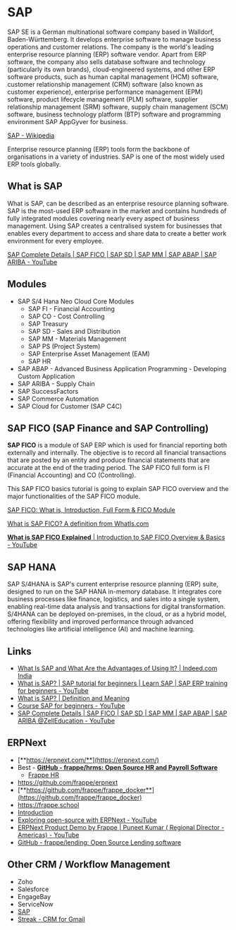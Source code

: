 # SAP

SAP SE is a German multinational software company based in Walldorf, Baden-Württemberg. It develops enterprise software to manage business operations and customer relations. The company is the world's leading enterprise resource planning (ERP) software vendor. Apart from ERP software, the company also sells database software and technology (particularly its own brands), cloud-engineered systems, and other ERP software products, such as human capital management (HCM) software, customer relationship management (CRM) software (also known as customer experience), enterprise performance management (EPM) software, product lifecycle management (PLM) software, supplier relationship management (SRM) software, supply chain management (SCM) software, business technology platform (BTP) software and programming environment SAP AppGyver for business.

[SAP - Wikipedia](https://en.wikipedia.org/wiki/SAP)

Enterprise resource planning (ERP) tools form the backbone of organisations in a variety of industries. SAP is one of the most widely used ERP tools globally.

## What is SAP

What is SAP, can be described as an enterprise resource planning software. SAP is the most-used ERP software in the market and contains hundreds of fully integrated modules covering nearly every aspect of business management. Using SAP creates a centralised system for businesses that enables every department to access and share data to create a better work environment for every employee.

[SAP Complete Details | SAP FICO | SAP SD | SAP MM | SAP ABAP | SAP ARIBA - YouTube](https://www.youtube.com/watch?v=bVmOu9bzu54)

## Modules

- SAP S/4 Hana Neo Cloud Core Modules
    - SAP FI - Financial Accounting
    - SAP CO - Cost Controlling
    - SAP Treasury
    - SAP SD - Sales and Distribution
    - SAP MM - Materials Management
    - SAP PS (Project System)
    - SAP Enterprise Asset Management (EAM)
    - SAP HR
- SAP ABAP - Advanced Business Application Programming - Developing Custom Application
- SAP ARIBA - Supply Chain
- SAP SuccessFactors
- SAP Commerce Automation
- SAP Cloud for Customer (SAP C4C)

## SAP FICO (SAP Finance and SAP Controlling)

**SAP FICO** is a module of SAP ERP which is used for financial reporting both externally and internally. The objective is to record all financial transactions that are posted by an entity and produce financial statements that are accurate at the end of the trading period. The SAP FICO full form is FI (Financial Accounting) and CO (Controlling).

This SAP FICO basics tutorial is going to explain SAP FICO overview and the major functionalities of the SAP FICO module.

[SAP FICO: What is, Introduction, Full Form & FICO Module](https://www.guru99.com/introduction-sap-fico.html)

[What is SAP FICO? A definition from WhatIs.com](https://www.techtarget.com/searchsap/definition/SAP-FICO-SAP-Finance-and-SAP-Controlling)

[**What is SAP FICO Explained** | Introduction to SAP FICO Overview & Basics - YouTube](https://www.youtube.com/watch?v=ER4xnUGztaE)

## SAP HANA

SAP S/4HANA is SAP's current enterprise resource planning (ERP) suite, designed to run on the SAP HANA in-memory database. It integrates core business processes like finance, logistics, and sales into a single system, enabling real-time data analysis and transactions for digital transformation. S/4HANA can be deployed on-premises, in the cloud, or as a hybrid model, offering flexibility and improved performance through advanced technologies like artificial intelligence (AI) and machine learning.

## Links

- [What Is SAP and What Are the Advantages of Using It? | Indeed.com India](https://in.indeed.com/career-advice/career-development/what-is-sap)
- [What is SAP? | SAP tutorial for beginners | Learn SAP | SAP ERP training for beginners - YouTube](https://www.youtube.com/watch?v=JjrcxsniXvc)
- [What is SAP? | Definition and Meaning](https://www.sap.com/india/about/what-is-sap.html)
- [Course SAP for beginners - YouTube](https://www.youtube.com/playlist?list=PLiFE0QmVk5NcXRHMbqEOwX7w8HDNThUgo)
- [SAP Complete Details | SAP FICO | SAP SD | SAP MM | SAP ABAP | SAP ARIBA ‪@ZellEducation‬ - YouTube](https://www.youtube.com/watch?v=bVmOu9bzu54)

## ERPNext

- [**https://erpnext.com/**](https://erpnext.com/)
- Best - **[GitHub - frappe/hrms: Open Source HR and Payroll Software](https://github.com/frappe/hrms)**
   	- [Frappe HR](https://frappe.io/hr)
- https://github.com/frappe/erpnext
- [**https://github.com/frappe/frappe_docker**](https://github.com/frappe/frappe_docker)
- https://frappe.school
- [Introduction](https://frappeframework.com/docs/user/en/guides/integration/rest_api)
- [Exploring open-source with ERPNext - YouTube](https://www.youtube.com/watch?v=RjTipQpUvNQ&ab_channel=Frappe)
- [ERPNext Product Demo by Frappe | Puneet Kumar ( Regional Director - Americas) - YouTube](https://www.youtube.com/watch?v=Sn6Bc8t22GI&ab_channel=Frappe)
- [GitHub - frappe/lending: Open Source Lending software](https://github.com/frappe/lending)

## Other CRM / Workflow Management

- Zoho
- Salesforce
- EngageBay
- ServiceNow
- [SAP](cloud/others/sap.md)
- [Streak - CRM for Gmail](https://www.streak.com/)
